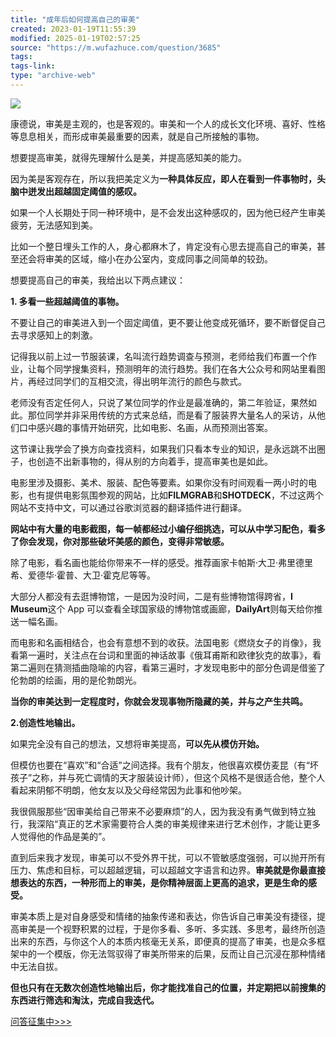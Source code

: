 ```yaml
---
title: "成年后如何提高自己的审美"
created: 2023-01-19T11:55:39
modified: 2025-01-19T02:57:25
source: "https://m.wufazhuce.com/question/3685"
tags:
tags-link:
type: "archive-web"
---
```


![](http://image.wufazhuce.com/FuZoJRsnmlr4jFX-VjBkaRLUHz0U)

康德说，审美是主观的，也是客观的。审美和一个人的成长文化环境、喜好、性格等息息相关，而形成审美最重要的因素，就是自己所接触的事物。

想要提高审美，就得先理解什么是美，并提高感知美的能力。

因为美是客观存在，所以我把美定义为**一种具体反应，即人在看到一件事物时，头脑中迸发出超越固定阈值的感叹。**

如果一个人长期处于同一种环境中，是不会发出这种感叹的，因为他已经产生审美疲劳，无法感知到美。

比如一个整日埋头工作的人，身心都麻木了，肯定没有心思去提高自己的审美，甚至还会将审美的区域，缩小在办公室内，变成同事之间简单的较劲。

想要提高自己的审美，我给出以下两点建议：

**1. 多看一些超越阈值的事物。**

不要让自己的审美进入到一个固定阈值，更不要让他变成死循环，要不断督促自己去寻求感知上的刺激。

记得我以前上过一节服装课，名叫流行趋势调查与预测，老师给我们布置一个作业，让每个同学搜集资料，预测明年的流行趋势。我们在各大公众号和网站里看图片，再经过同学们的互相交流，得出明年流行的颜色与款式。

老师没有否定任何人，只说了某位同学的作业是最准确的，第二年验证，果然如此。那位同学并非采用传统的方式来总结，而是看了服装界大量名人的采访，从他们口中感兴趣的事情开始研究，比如电影、名画，从而预测出答案。

这节课让我学会了换方向查找资料，如果我们只看本专业的知识，是永远跳不出圈子，也创造不出新事物的，得从别的方向着手，提高审美也是如此。

电影里涉及摄影、美术、服装、配色等要素。如果你没有时间观看一两小时的电影，也有提供电影氛围参观的网站，比如**FILMGRAB**和**SHOTDECK**，不过这两个网站不支持中文，可以通过谷歌浏览器的翻译插件进行翻译。

**网站中有大量的电影截图，每一帧都经过小编仔细挑选，可以从中学习配色，看多了你会发现，你对那些破坏美感的颜色，变得非常敏感。**

除了电影，看名画也能给你带来不一样的感受。推荐画家卡帕斯·大卫·弗里德里希、爱德华·霍普、大卫·霍克尼等等。

大部分人都没有去逛博物馆，一是因为没时间，二是有些博物馆得跨省，**I Museum**这个 App 可以查看全球国家级的博物馆或画廊，**DailyArt**则每天给你推送一幅名画。

而电影和名画相结合，也会有意想不到的收获。法国电影《燃烧女子的肖像》，我看第一遍时，关注点在台词和里面的神话故事《俄耳甫斯和欧律狄克的故事》，看第二遍则在猜测插曲隐喻的内容，看第三遍时，才发现电影中的部分色调是借鉴了伦勃朗的绘画，用的是伦勃朗光。

**当你的审美达到一定程度时，你就会发现事物所隐藏的美，并与之产生共鸣。**

**2.创造性地输出。**

如果完全没有自己的想法，又想将审美提高，**可以先从模仿开始。**

但模仿也要在“喜欢”和“合适”之间选择。我有个朋友，他很喜欢模仿麦昆（有“坏孩子”之称，并与死亡调情的天才服装设计师），但这个风格不是很适合他，整个人看起来阴郁不明朗，他女友以及父母经常因为此事和他吵架。

我很佩服那些“因审美给自己带来不必要麻烦”的人，因为我没有勇气做到特立独行，我深陷“真正的艺术家需要符合人类的审美规律来进行艺术创作，才能让更多人觉得他的作品是美的”。

直到后来我才发现，审美可以不受外界干扰，可以不管敏感度强弱，可以抛开所有压力、焦虑和目标，可以超越逻辑，可以超越文字语言和边界。**审美就是你最直接想表达的东西，一种形而上的审美，是你精神层面上更高的追求，更是生命的感受。**

审美本质上是对自身感受和情绪的抽象传递和表达，你告诉自己审美没有捷径，提高审美是一个视野积累的过程，于是你多看、多听、多实践、多思考，最终所创造出来的东西，与你这个人的本质内核毫无关系，即便真的提高了审美，也是众多框架中的一个模版，你无法驾驭得了审美所带来的后果，反而让自己沉浸在那种情绪中无法自拔。

**但也只有在无数次创造性地输出后，你才能找准自己的位置，并定期把以前搜集的东西进行筛选和淘汰，完成自我迭代。**

[问答征集中>>>](https://jinshuju.net/f/H4SS9U)
